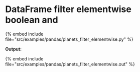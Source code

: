 # DataFrame filter elementwise boolean and


{% embed include file="src/examples/pandas/planets_filter_elementwise.py" %}

**Output:**

{% embed include file="src/examples/pandas/planets_filter_elementwise.out" %}



